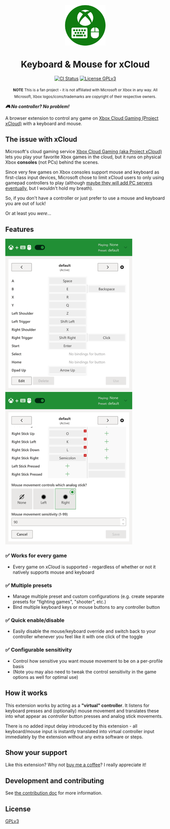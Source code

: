 <p align="center">
  <a href="https://idolize.github.io/xcloud-keyboard-mouse/"><img src="public/icon-128.png" alt="Logo" .></a>
</p>

<h1 align="center">Keyboard & Mouse for xCloud</h1>

<!-- <p align="center">
  <b>Download:</b>
  <a href="https://chrome.google.com/webstore/detail/id">Chrome/Chromium</a> |
  <a href="https://addons.mozilla.org/addon/xloud-keyboard-mouse/?src=external-github">Firefox</a> |
  <a href="https://github.com/ajayyy/Xloud-keyboard-mouse/wiki/Edge">Edge</a> |
  <a href="https://github.com/ajayyy/Xloud-keyboard-mouse/wiki/Safari">Safari for MacOS</a> |
  <a href="https://idolize.github.io/xcloud-keyboard-mouse/">Website</a>
</p> -->

<p align="center">
    <a href="https://github.com/idolize/xcloud-keyboard-mouse/actions/workflows/build.yml"><img src="https://github.com/idolize/xcloud-keyboard-mouse/actions/workflows/build.yml/badge.svg?event=push&branch=master" alt="CI Status" /></a>
    <a href="https://github.com/idolize/xcloud-keyboard-mouse/blob/master/LICENSE.txt"><img src="https://img.shields.io/badge/License-GPLv3-blue.svg" alt="License GPLv3" /></a>
</p>

<p align="center">
  <sub><b>NOTE</b> This is a fan project - it is not affiliated with Microsoft or Xbox in any way.
  All Microsoft, Xbox logos/icons/trademarks are copyright of their respective owners.</sub>
</p>

***🎮 No controller? No problem!***

A browser extension to control any game on [Xbox Cloud Gaming (Project xCloud)](https://xbox.com/play)  with a keyboard and mouse.

## The issue with xCloud

Microsoft's cloud gaming service [Xbox Cloud Gaming (aka Project xCloud)](https://xbox.com/play) lets you play your favorite Xbox games in the cloud, but it runs on physical Xbox **consoles** (not PCs) behind the scenes.

Since very few games on Xbox consoles support mouse and keyboard as first-class input devices, Microsoft chose to limit xCloud users to only using gamepad controllers to play (although [maybe they will add PC servers eventually](https://twitter.com/XboxP3/status/1384154390630592521), but I wouldn't hold my breath).

So, if you don't have a controller or just prefer to use a mouse and keyboard you are out of luck!

Or at least you *were*...

## Features

<img src = "docs/assets/extension_screenshot1.png" width="400" alt="Screenshot" /> <img src="docs/assets/extension_screenshot2.png" width="400" alt="Screenshot of editing" />

### ✅ Works for every game

- Every game on xCloud is supported - regardless of whether or not it natively supports mouse and keyboard

### ✅ Multiple presets

- Manage multiple preset and custom configurations (e.g. create separate presets for "fighting games", "shooter", etc.)
- Bind multiple keyboard keys or mouse buttons to any controller button

### ✅ Quick enable/disable

- Easily disable the mouse/keyboard override and switch back to your controller whenever you feel like it with one click of the toggle

### ✅ Configurable sensitivity

- Control how sensitive you want mouse movement to be on a per-profile basis
- (Note you may also need to tweak the control sensitivity in the game options as well for optimal use)

## How it works

This extension works by acting as a **"virtual" controller**. It listens for keyboard presses and (optionally) mouse movement and translates these into what appear as *controller* button presses and analog stick movements.

There is no added input delay introduced by this extension - all keyboard/mouse input is instantly translated into virtual controller input immediately by the extension without any extra software or steps.


## Show your support

Like this extension? Why not [buy me a coffee](https://www.buymeacoffee.com/idolize)? I really appreciate it!

## Development and contributing

See [the contribution doc](CONTRIBUTING.md) for more information.

## License

[GPLv3](https://github.com/idolize/xcloud-keyboard-mouse/blob/master/LICENSE.txt)
